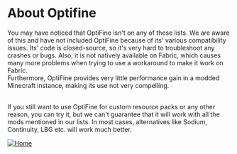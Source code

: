 # About Optifine

You may have noticed that OptiFine isn't on any of these lists. We are aware of this and have not included OptiFine because of its' various compatibility issues. Its' code is closed-source, so it's very hard to troubleshoot any crashes or bugs. Also, it is not natively available on Fabric, which causes many more problems when trying to use a workaround to make it work on Fabric.<br>
Furthermore, OptiFine provides very little performance gain in a modded Minecraft instance, making its use not very compelling.<br><br>

If you still want to use OptiFine for custom resource packs or any other reason, you can try it, but we can't guarantee that it will work with all the mods mentioned in our lists. In most cases, alternatives like Sodium, Continuity, LBG etc. will work much better.

[![Home](https://i.imgur.com/zGuelkW.png)](/README.md)
